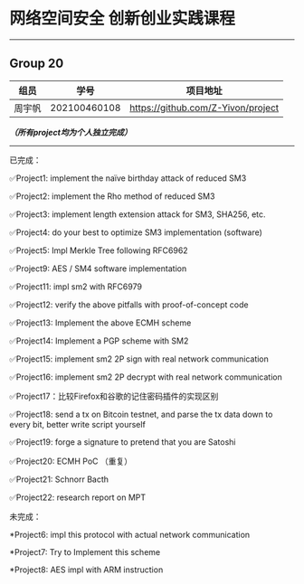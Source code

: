 # 网络空间安全 创新创业实践课程

------
## Group 20

| 组员 |  学号  |            项目地址           |
| :---------------: | :----------: | :---------------------------------------: |
|       周宇帆      | 202100460108 | https://github.com/Z-Yivon/project |



***（所有project均为个人独立完成）***

------

已完成：


✅Project1: implement the naïve birthday attack of reduced SM3

✅Project2: implement the Rho method of reduced SM3

✅Project3: implement length extension attack for SM3, SHA256, etc.

✅Project4: do your best to optimize SM3 implementation (software)

✅Project5: Impl Merkle Tree following RFC6962

✅Project9: AES / SM4 software implementation

✅Project11: impl sm2 with RFC6979

✅Project12: verify the above pitfalls with proof-of-concept code

✅Project13: Implement the above ECMH scheme

✅Project14: Implement a PGP scheme with SM2

✅Project15: implement sm2 2P sign with real network communication

✅Project16: implement sm2 2P decrypt with real network communication

✅Project17：比较Firefox和谷歌的记住密码插件的实现区别

✅Project18: send a tx on Bitcoin testnet, and parse the tx data down to every bit, better write script yourself

✅Project19: forge a signature to pretend that you are Satoshi

✅Project20: ECMH PoC （重复）

✅Project21: Schnorr Bacth

✅Project22: research report on MPT

未完成：

*Project6: impl this protocol with actual network communication

*Project7: Try to Implement this scheme

*Project8: AES impl with ARM instruction





